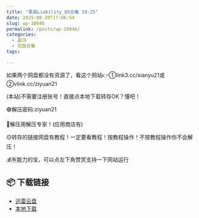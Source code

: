 ```yaml
---
title: "覃森Liability_QS合集 19-25"
date: 2025-08-20T17:06:54
slug: wp-10046
permalink: /posts/wp-10046/
categories:
  - 盖📺
  - 恰饭合集
tags:

---
```


如果两个网盘都没有资源了，看这个网站👉①link3.cc/xianyu21或②vlink.cc/ziyuan21

(本站)不需要注册账号！直接点本地下载转存OK？懂吧！

🟢解压密码:ziyuan21

🔵解压用解压专家！(应用商店有)

🟡转存的链接网盘有教程！一定要看教程！按教程操作！不按教程操作你不会解压！

💰🈶能力的宝，可以点左下角赞赏支持一下网站运行

## 📦 下载链接
- [迅雷云盘](https://blziyuan21.com/pay-download/10046?key=d3f1e21c95&down_id=0)
- [本地下载](https://blziyuan21.com/pay-download/10046?key=d3f1e21c95&down_id=1)

